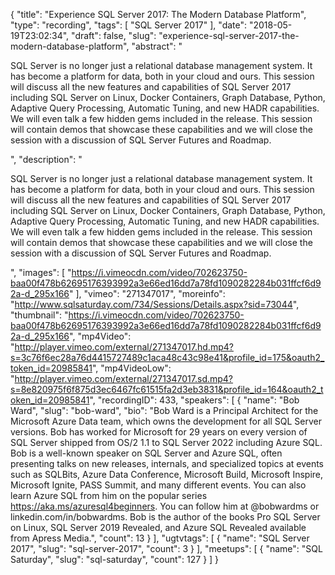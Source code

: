 {
  "title": "Experience SQL Server 2017: The Modern Database Platform",
  "type": "recording",
  "tags": [
    "SQL Server 2017"
  ],
  "date": "2018-05-19T23:02:34",
  "draft": false,
  "slug": "experience-sql-server-2017-the-modern-database-platform",
  "abstract": "<p>SQL Server is no longer just a relational database management system. It has become a platform for data, both in your cloud and ours. This session will discuss all the new features and capabilities of SQL Server 2017 including SQL Server on Linux, Docker Containers, Graph Database, Python, Adaptive Query Processing, Automatic Tuning, and new HADR capabilities. We will even talk a few hidden gems included in the release. This session will contain demos that showcase these capabilities and we will close the session with a discussion of SQL Server Futures and Roadmap.</p>",
  "description": "<p>SQL Server is no longer just a relational database management system. It has become a platform for data, both in your cloud and ours. This session will discuss all the new features and capabilities of SQL Server 2017 including SQL Server on Linux, Docker Containers, Graph Database, Python, Adaptive Query Processing, Automatic Tuning, and new HADR capabilities. We will even talk a few hidden gems included in the release. This session will contain demos that showcase these capabilities and we will close the session with a discussion of SQL Server Futures and Roadmap.</p>",
  "images": [
    "https://i.vimeocdn.com/video/702623750-baa00f478b62695176393992a3e66ed16dd7a78fd1090282284b031ffcf6d92a-d_295x166"
  ],
  "vimeo": "271347017",
  "moreinfo": "http://www.sqlsaturday.com/734/Sessions/Details.aspx?sid=73044",
  "thumbnail": "https://i.vimeocdn.com/video/702623750-baa00f478b62695176393992a3e66ed16dd7a78fd1090282284b031ffcf6d92a-d_295x166",
  "mp4Video": "http://player.vimeo.com/external/271347017.hd.mp4?s=3c76f6ec28a76d4415727489c1aca48c43c98e41&profile_id=175&oauth2_token_id=20985841",
  "mp4VideoLow": "http://player.vimeo.com/external/271347017.sd.mp4?s=8e820975f6f875d3ec6467fc61515fa2d3eb3831&profile_id=164&oauth2_token_id=20985841",
  "recordingID": 433,
  "speakers": [
    {
      "name": "Bob Ward",
      "slug": "bob-ward",
      "bio": "Bob Ward is a Principal Architect for the Microsoft Azure Data team, which owns the development for all SQL Server versions. Bob has worked for Microsoft for 29 years on every version of SQL Server shipped from OS/2 1.1 to SQL Server 2022 including Azure SQL. Bob is a well-known speaker on SQL Server and Azure SQL, often presenting talks on new releases, internals, and specialized topics at events such as SQLBits, Azure Data Conference, Microsoft Build, Microsoft Inspire, Microsoft Ignite, PASS Summit, and many different events. You can also learn Azure SQL from him on the popular series https://aka.ms/azuresql4beginners. You can follow him at @bobwardms or linkedin.com/in/bobwardms. Bob is the author of the books Pro SQL Server on Linux, SQL Server 2019 Revealed, and Azure SQL Revealed available from Apress Media.",
      "count": 13
    }
  ],
  "ugtvtags": [
    {
      "name": "SQL Server 2017",
      "slug": "sql-server-2017",
      "count": 3
    }
  ],
  "meetups": [
    {
      "name": "SQL Saturday",
      "slug": "sql-saturday",
      "count": 127
    }
  ]
}